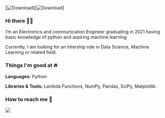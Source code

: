 [![Download](https://img.shields.io/badge/download-bookmarked%20book-orange.svg)][![Download](https://img.shields.io/badge/download-book-brightgreen.svg)]
### Hi there 👋🏻 
I’m an Electronics and communication Engineer graduating in 2021 having basic knowledge of python and aspiring machine learning 



Currently, I am looking for an Intership role in Data Science, Machine Learning or related field. 

### Things I'm good at :fire:
**Languages:**  Python

**Libraries & Tools:** Lambda Functions, NumPy, Pandas,  SciPy, Matplotlib .
### How to reach me 📱
[<img target="_blank" src="https://img.icons8.com/doodle/64/000000/linkedin-circled.png"/>](https://www.linkedin.com/in/adil-6235a1169/) 
